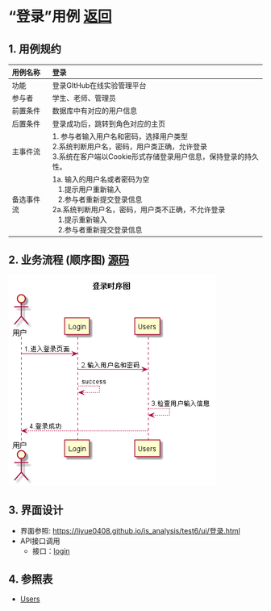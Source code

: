 # “登录”用例 [返回](../README.md)

## 1. 用例规约

|用例名称|登录|
|:-------|:-------------|
|功能|登录GItHub在线实验管理平台|
|参与者|学生、老师、管理员|
|前置条件| 数据库中有对应的用户信息|
|后置条件|登录成功后，跳转到角色对应的主页|
|主事件流| 1. 参与者输入用户名和密码，选择用户类型<br/>2.系统判断用户名，密码，用户类正确，允许登录<br/>3.系统在客户端以Cookie形式存储登录用户信息，保持登录的持久性。|
|备选事件流|1a. 输入的用户名或者密码为空 <br/>&nbsp;&nbsp; 1.提示用户重新输入 <br/> &nbsp;&nbsp; 2.参与者重新提交登录信息 <br/>2a.系统判断用户名，密码，用户类不正确，不允许登录 <br/>&nbsp;&nbsp; 1.提示重新输入 <br/> &nbsp;&nbsp; 2.参与者重新提交登录信息 |

## 2. 业务流程 (顺序图) [源码](../时序图/登录时序图.puml)
![登录流程图](../时序图/登录时序图.png)

## 3. 界面设计
- 界面参照: https://liyue0408.github.io/is_analysis/test6/ui/登录.html
- API接口调用
    - 接口：[login](../接口/login.md)

## 4. 参照表

- [Users](../数据库设计/sql.md/#Users)
